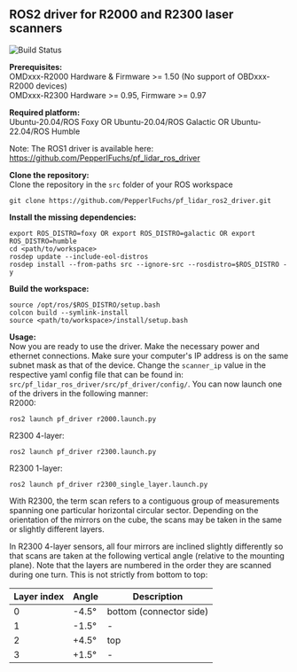 ## ROS2 driver for R2000 and R2300 laser scanners

![Build Status](https://github.com/PepperlFuchs/pf_lidar_ros2_driver/actions/workflows/main.yml/badge.svg?branch=main)

**Prerequisites:**  
OMDxxx-R2000 Hardware & Firmware >= 1.50 (No support of OBDxxx-R2000 devices)  
OMDxxx-R2300 Hardware >= 0.95, Firmware >= 0.97

**Required platform:**  
Ubuntu-20.04/ROS Foxy OR Ubuntu-20.04/ROS Galactic OR Ubuntu-22.04/ROS Humble

Note: The ROS1 driver is available here: https://github.com/PepperlFuchs/pf_lidar_ros_driver
  
**Clone the repository:**  
Clone the repository in the `src` folder of your ROS workspace
```
git clone https://github.com/PepperlFuchs/pf_lidar_ros2_driver.git
```
  
**Install the missing dependencies:**  
```
export ROS_DISTRO=foxy OR export ROS_DISTRO=galactic OR export ROS_DISTRO=humble
cd <path/to/workspace>
rosdep update --include-eol-distros
rosdep install --from-paths src --ignore-src --rosdistro=$ROS_DISTRO -y
```
  
**Build the workspace:**  
```
source /opt/ros/$ROS_DISTRO/setup.bash
colcon build --symlink-install
source <path/to/workspace>/install/setup.bash
```
  
**Usage:**  
Now you are ready to use the driver. Make the necessary power and ethernet connections. Make sure your computer's IP address is on the same subnet mask as that of the device. Change the `scanner_ip` value in the respective yaml config file that can be found in: `src/pf_lidar_ros_driver/src/pf_driver/config/`. You can now launch one of the drivers in the following manner:  
R2000:
```
ros2 launch pf_driver r2000.launch.py
```
R2300 4-layer:
```
ros2 launch pf_driver r2300.launch.py
```
R2300 1-layer:
```
ros2 launch pf_driver r2300_single_layer.launch.py
```

With R2300, the term scan refers to a contiguous group of measurements spanning one particular horizontal circular
sector. Depending on the orientation of the mirrors on the cube, the scans may be taken in the same or slightly different
layers.  
  
In R2300 4-layer sensors, all four mirrors are inclined slightly differently so that scans are taken at the following vertical
angle (relative to the mounting plane). Note that the layers are numbered in the order they are scanned during one
turn. This is not strictly from bottom to top:

| **Layer index** | **Angle** | **Description** |
|-----------------|-----------|-----------------|
|0 |-4.5°|bottom (connector side)|
|1 |-1.5° | - |
|2 |+4.5° | top |
|3 |+1.5° | - |
